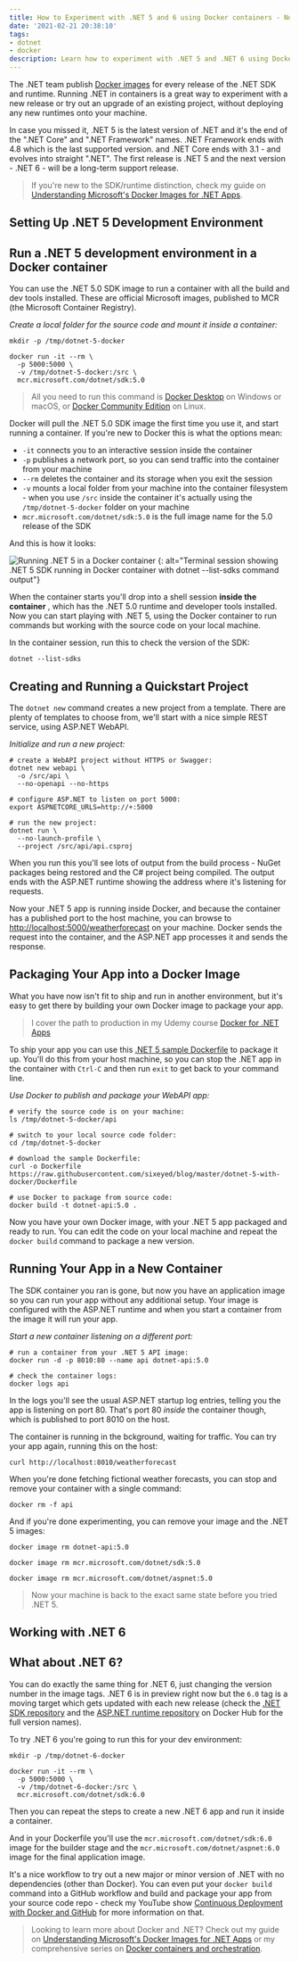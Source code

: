 ```yaml
---
title: How to Experiment with .NET 5 and 6 using Docker containers - No Local Installation Required
date: '2021-02-21 20:38:10'
tags:
- dotnet
- docker
description: Learn how to experiment with .NET 5 and .NET 6 using Docker containers. Step-by-step guide to running development environments, creating projects, and packaging apps without installing SDKs locally.
---
```


The .NET team publish [Docker images](https://hub.docker.com/_/microsoft-dotnet) for every release of the .NET SDK and runtime. Running .NET in containers is a great way to experiment with a new release or try out an upgrade of an existing project, without deploying any new runtimes onto your machine.

In case you missed it, .NET 5 is the latest version of .NET and it's the end of the ".NET Core" and ".NET Framework" names. .NET Framework ends with 4.8 which is the last supported version. and .NET Core ends with 3.1 - and evolves into straight ".NET". The first release is .NET 5 and the next version - .NET 6 - will be a long-term support release.

> If you're new to the SDK/runtime distinction, check my guide on [Understanding Microsoft's Docker Images for .NET Apps](/understanding-microsofts-docker-images-for-net-apps/).

## Setting Up .NET 5 Development Environment

## Run a .NET 5 development environment in a Docker container

You can use the .NET 5.0 SDK image to run a container with all the build and dev tools installed. These are official Microsoft images, published to MCR (the Microsoft Container Registry).

_Create a local folder for the source code and mount it inside a container:_

    mkdir -p /tmp/dotnet-5-docker
    
    docker run -it --rm \
      -p 5000:5000 \
      -v /tmp/dotnet-5-docker:/src \
      mcr.microsoft.com/dotnet/sdk:5.0

> All you need to run this command is [Docker Desktop](https://www.docker.com/products/docker-desktop) on Windows or macOS, or [Docker Community Edition](https://hub.docker.com/search?q=&type=edition&offering=community) on Linux.

Docker will pull the .NET 5.0 SDK image the first time you use it, and start running a container. If you're new to Docker this is what the options mean:

- `-it` connects you to an interactive session inside the container
- `-p` publishes a network port, so you can send traffic into the container from your machine
- `--rm` deletes the container and its storage when you exit the session
- `-v` mounts a local folder from your machine into the container filesystem - when you use `/src` inside the container it's actually using the `/tmp/dotnet-5-docker` folder on your machine
- `mcr.microsoft.com/dotnet/sdk:5.0` is the full image name for the 5.0 release of the SDK

And this is how it looks:

![Running .NET 5 in a Docker container](/content/images/2021/02/run.gif)
{: alt="Terminal session showing .NET 5 SDK running in Docker container with dotnet --list-sdks command output"}

When the container starts you'll drop into a shell session **inside the container** , which has the .NET 5.0 runtime and developer tools installed. Now you can start playing with .NET 5, using the Docker container to run commands but working with the source code on your local machine.

In the container session, run this to check the version of the SDK:

    dotnet --list-sdks

## Creating and Running a Quickstart Project

The `dotnet new` command creates a new project from a template. There are plenty of templates to choose from, we'll start with a nice simple REST service, using ASP.NET WebAPI.

_Initialize and run a new project:_

    # create a WebAPI project without HTTPS or Swagger:
    dotnet new webapi \
      -o /src/api \
      --no-openapi --no-https
    
    # configure ASP.NET to listen on port 5000:
    export ASPNETCORE_URLS=http://+:5000
    
    # run the new project:
    dotnet run \
      --no-launch-profile \
      --project /src/api/api.csproj

When you run this you'll see lots of output from the build process - NuGet packages being restored and the C# project being compiled. The output ends with the ASP.NET runtime showing the address where it's listening for requests.

Now your .NET 5 app is running inside Docker, and because the container has a published port to the host machine, you can browse to [http://localhost:5000/weatherforecast](http://localhost:5000/weatherforecast) on your machine. Docker sends the request into the container, and the ASP.NET app processes it and sends the response.

## Packaging Your App into a Docker Image

What you have now isn't fit to ship and run in another environment, but it's easy to get there by building your own Docker image to package your app.

> I cover the path to production in my Udemy course [Docker for .NET Apps](https://docker4.net/udemy)

To ship your app you can use this [.NET 5 sample Dockerfile](https://github.com/sixeyed/blog/blob/master/dotnet-5-with-docker/Dockerfile) to package it up. You'll do this from your host machine, so you can stop the .NET app in the container with `Ctrl-C` and then run `exit` to get back to your command line.

_Use Docker to publish and package your WebAPI app:_

    # verify the source code is on your machine: 
    ls /tmp/dotnet-5-docker/api
    
    # switch to your local source code folder:
    cd /tmp/dotnet-5-docker
    
    # download the sample Dockerfile:
    curl -o Dockerfile https://raw.githubusercontent.com/sixeyed/blog/master/dotnet-5-with-docker/Dockerfile
    
    # use Docker to package from source code:
    docker build -t dotnet-api:5.0 .

Now you have your own Docker image, with your .NET 5 app packaged and ready to run. You can edit the code on your local machine and repeat the `docker build` command to package a new version.

## Running Your App in a New Container

The SDK container you ran is gone, but now you have an application image so you can run your app without any additional setup. Your image is configured with the ASP.NET runtime and when you start a container from the image it will run your app.

_Start a new container listening on a different port:_

    # run a container from your .NET 5 API image:
    docker run -d -p 8010:80 --name api dotnet-api:5.0
    
    # check the container logs:
    docker logs api

In the logs you'll see the usual ASP.NET startup log entries, telling you the app is listening on port 80. That's port 80 _inside_ the container though, which is published to port 8010 on the host.

The container is running in the bckground, waiting for traffic. You can try your app again, running this on the host:

    curl http://localhost:8010/weatherforecast

When you're done fetching fictional weather forecasts, you can stop and remove your container with a single command:

    docker rm -f api

And if you're done experimenting, you can remove your image and the .NET 5 images:

    docker image rm dotnet-api:5.0
    
    docker image rm mcr.microsoft.com/dotnet/sdk:5.0
    
    docker image rm mcr.microsoft.com/dotnet/aspnet:5.0

> Now your machine is back to the exact same state before you tried .NET 5.

## Working with .NET 6

## What about .NET 6?

You can do exactly the same thing for .NET 6, just changing the version number in the image tags. .NET 6 is in preview right now but the `6.0` tag is a moving target which gets updated with each new release (check the [.NET SDK repository](https://hub.docker.com/_/microsoft-dotnet-sdk/) and the [ASP.NET runtime repository](https://hub.docker.com/_/microsoft-dotnet-aspnet/) on Docker Hub for the full version names).

To try .NET 6 you're going to run this for your dev environment:

    mkdir -p /tmp/dotnet-6-docker
    
    docker run -it --rm \
      -p 5000:5000 \
      -v /tmp/dotnet-6-docker:/src \
      mcr.microsoft.com/dotnet/sdk:6.0

Then you can repeat the steps to create a new .NET 6 app and run it inside a container.

And in your Dockerfile you'll use the `mcr.microsoft.com/dotnet/sdk:6.0` image for the builder stage and the `mcr.microsoft.com/dotnet/aspnet:6.0` image for the final application image.

It's a nice workflow to try out a new major or minor version of .NET with no dependencies (other than Docker). You can even put your `docker build` command into a GitHub workflow and build and package your app from your source code repo - check my YouTube show [Continuous Deployment with Docker and GitHub](https://eltons.show/episodes/ecs-c2/) for more information on that.

> Looking to learn more about Docker and .NET? Check out my guide on [Understanding Microsoft's Docker Images for .NET Apps](/understanding-microsofts-docker-images-for-net-apps/) or my comprehensive series on [Docker containers and orchestration](/tags/#docker).

<!--kg-card-end: markdown-->